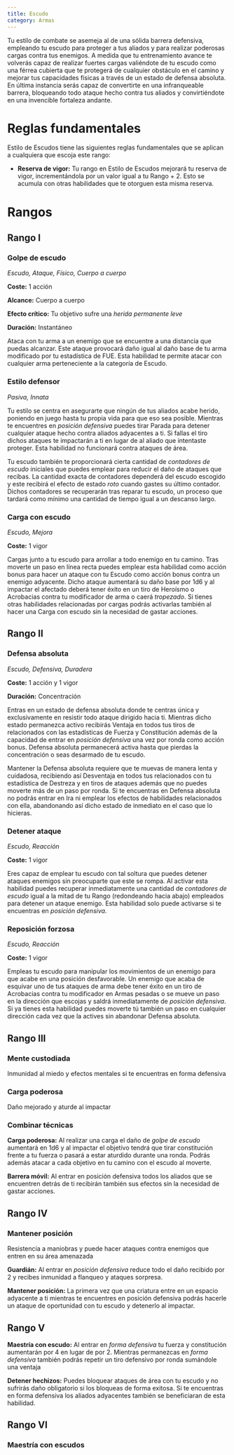 ```yaml
---
title: Escudo
category: Armas
---
```


Tu estilo de combate se asemeja al de una sólida barrera defensiva, empleando tu escudo para proteger a tus aliados y para realizar poderosas cargas contra tus enemigos. A medida que tu entrenamiento avance te volverás capaz de realizar fuertes cargas valiéndote de tu escudo como una férrea cubierta que te protegerá de cualquier obstáculo en el camino y mejorar tus capacidades físicas a través de un estado de defensa absoluta. En última instancia serás capaz de convertirte en una infranqueable barrera, bloqueando todo ataque hecho contra tus aliados y convirtiéndote en una invencible fortaleza andante.

# Reglas fundamentales

Estilo de Escudos tiene las siguientes reglas fundamentales que se aplican a cualquiera que escoja este rango:

- **Reserva de vigor:** Tu rango en Estilo de Escudos mejorará tu reserva de vigor, incrementándola por un valor igual a tu Rango + 2. Esto se acumula con otras habilidades que te otorguen esta misma reserva.

# Rangos

## Rango I

### Golpe de escudo

*Escudo, Ataque, Físico, Cuerpo a cuerpo*

**Coste:** 1 acción

**Alcance:** Cuerpo a cuerpo

**Efecto crítico:** Tu objetivo sufre una *herida permanente leve*

**Duración:** Instantáneo

Ataca con tu arma a un enemigo que se encuentre a una distancia que puedas alcanzar. Este ataque provocará daño igual al daño base de tu arma modificado por tu estadística de FUE. Esta habilidad te permite atacar con cualquier arma perteneciente a la categoría de Escudo.

### Estilo defensor

*Pasiva, Innata*

Tu estilo se centra en asegurarte que ningún de tus aliados acabe herido, poniendo en juego hasta tu propia vida para que eso sea posible. Mientras te encuentres en *posición defensiva* puedes tirar Parada para detener cualquier ataque hecho contra aliados adyacentes a ti. Si fallas el tiro dichos ataques te impactarán a ti en lugar de al aliado que intentaste proteger. Esta habilidad no funcionará contra ataques de área.

Tu escudo también te proporcionará cierta cantidad de *contadores de escudo* iniciales que puedes emplear para reducir el daño de ataques que recibas. La cantidad exacta de contadores dependerá del escudo escogido y este recibirá el efecto de estado *roto* cuando gastes su último contador. Dichos contadores se recuperarán tras reparar tu escudo, un proceso que tardará como mínimo una cantidad de tiempo igual a un descanso largo.

### Carga con escudo

*Escudo, Mejora*

**Coste:** 1 vigor

Cargas junto a tu escudo para arrollar a todo enemigo en tu camino. Tras moverte un paso en línea recta puedes emplear esta habilidad como acción bonus para hacer un ataque con tu Escudo como acción bonus contra un enemigo adyacente. Dicho ataque aumentará su daño base por 1d6 y al impactar el afectado deberá tener éxito en un tiro de Heroísmo o Acrobacias contra tu modificador de arma o caerá *tropezado*. Si tienes otras habilidades relacionadas por cargas podrás activarlas también al hacer una Carga con escudo sin la necesidad de gastar acciones.

## Rango II

### Defensa absoluta

*Escudo, Defensiva, Duradera*

**Coste:** 1 acción y 1 vigor

**Duración:** Concentración

Entras en un estado de defensa absoluta donde te centras única y exclusivamente en resistir todo ataque dirigido hacia ti. Mientras dicho estado permanezca activo recibirás Ventaja en todos tus tiros de relacionados con las estadísticas de Fuerza y Constitución además de la capacidad de entrar en *posición defensiva* una vez por ronda como acción bonus. Defensa absoluta permanecerá activa hasta que pierdas la concentración o seas desarmado de tu escudo.

Mantener la Defensa absoluta requiere que te muevas de manera lenta y cuidadosa, recibiendo así Desventaja en todos tus relacionados con tu estadística de Destreza y en tiros de ataques además que no puedes moverte más de un paso por ronda. Si te encuentras en Defensa absoluta no podrás entrar en Ira ni emplear los efectos de habilidades relacionados con ella, abandonando así dicho estado de inmediato en el caso que lo hicieras.

### Detener ataque

*Escudo, Reacción*

**Coste:** 1 vigor

Eres capaz de emplear tu escudo con tal soltura que puedes detener ataques enemigos sin preocuparte que este se rompa. Al activar esta habilidad puedes recuperar inmediatamente una cantidad de *contadores de escudo* igual a la mitad de tu Rango (redondeando hacia abajo) empleados para detener un ataque enemigo. Esta habilidad solo puede activarse si te encuentras en *posición defensiva*.

### Reposición forzosa

*Escudo, Reacción*

**Coste:** 1 vigor

Empleas tu escudo para manipular los movimientos de un enemigo para que acabe en una posición desfavorable. Un enemigo que acaba de esquivar uno de tus ataques de arma debe tener éxito en un tiro de Acrobacias contra tu modificador en Armas pesadas o se mueve un paso en la dirección que escojas y saldrá inmediatamente de *posición defensiva*. Si ya tienes esta habilidad puedes moverte tú también un paso en cualquier dirección cada vez que la actives sin abandonar Defensa absoluta.

## Rango III

### Mente custodiada

Inmunidad al miedo y efectos mentales si te encuentras en forma defensiva

### Carga poderosa

Daño mejorado y aturde al impactar

### Combinar técnicas

**Carga poderosa:** Al realizar una carga el daño de *golpe de escudo* aumentará en 1d6 y al impactar el objetivo tendrá que tirar constitución frente a tu fuerza o pasará a estar aturdido durante una ronda. Podrás además atacar a cada objetivo en tu camino con el escudo al moverte. 

**Barrera móvil:** Al entrar en posición defensiva todos los aliados que se encuentren detrás de ti recibirán también sus efectos sin la necesidad de gastar acciones.

## Rango IV

### Mantener posición

Resistencia a maniobras y puede hacer ataques contra enemigos que entren en su área amenazada

**Guardián:** Al entrar en *posición defensiva* reduce todo el daño recibido por 2 y recibes inmunidad a flanqueo y ataques sorpresa.

**Mantener posición:** La primera vez que una criatura entre en un espacio adyacente a ti mientras te encuentres en posición defensiva podrás hacerle un ataque de oportunidad con tu escudo y detenerlo al impactar.

## Rango V



**Maestría con escudo:** Al entrar en *forma defensiva* tu fuerza y constitución aumentarán por 4 en lugar de por 2. Mientras permanezcas en *forma defensiva* también podrás repetir un tiro defensivo por ronda sumándole una ventaja

**Detener hechizos:** Puedes bloquear ataques de área con tu escudo y no sufrirás daño obligatorio si los bloqueas de forma exitosa. Si te encuentras en forma defensiva los aliados adyacentes también se beneficiaran de esta habilidad.

## Rango VI

### Maestría con escudos

